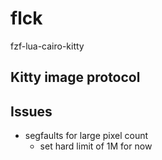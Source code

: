 # flck

fzf-lua-cairo-kitty

## Kitty image protocol

## Issues

- segfaults for large pixel count
  - set hard limit of 1M for now
